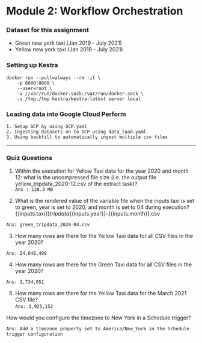 # Module 2: Workflow Orchestration

### Dataset for this assignment
- Green new york taxi (Jan 2019 - July 2021)
- Yellow new york taxi (Jan 2019 - July 2021)

### Setting up Kestra

```
docker run --pull=always --rm -it \
    -p 8080:8080 \
    --user=root \
    -v //var/run/docker.sock:/var/run/docker.sock \
    -v /tmp:/tmp kestra/kestra:latest server local
```

### Loading data into Google Cloud Perform
```
1. Setup GCP by using GCP.yaml
2. Ingesting datasets on to GCP using data_load.yaml 
3. Using backfill to automatically ingest multiple csv files
```

---

### Quiz Questions

1. Within the execution for Yellow Taxi data for the year 2020 and month 12: what is the uncompressed file size (i.e. the output file yellow_tripdata_2020-12.csv of the extract task)?<br>
```Ans : 128.3 MB```


2. What is the rendered value of the variable file when the inputs taxi is set to green, year is set to 2020, and month is set to 04 during execution?<br>
{{inputs.taxi}}_tripdata_{{inputs.year}}-{{inputs.month}}.csv


```Ans: green_tripdata_2020-04.csv```



3. How many rows are there for the Yellow Taxi data for all CSV files in the year 2020?

```Ans: 24,648,499```


4. How many rows are there for the Green Taxi data for all CSV files in the year 2020?

```Ans: 1,734,051```


5. How many rows are there for the Yellow Taxi data for the March 2021 CSV file?<br>
```Ans: 1,925,152```


How would you configure the timezone to New York in a Schedule trigger?

```Ans: Add a timezone property set to America/New_York in the Schedule trigger configuration```
